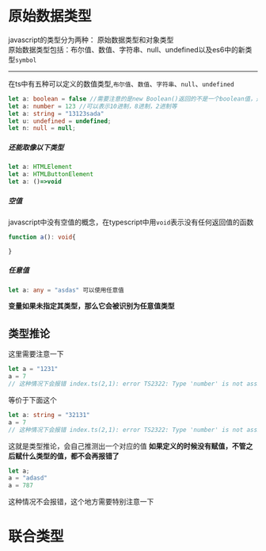 # 原始数据类型

javascript的类型分为两种： 原始数据类型和对象类型  
原始数据类型包括：布尔值、数值、字符串、null、undefined以及es6中的新类型`symbol`

----

在ts中有五种可以定义的数值类型,`布尔值`、`数值`、`字符串`、`null`、`undefined`
```ts
let a: boolean = false //需要注意的是new Boolean()返回的不是一个boolean值，是一个boolean对象
let a: number = 123 //可以表示10进制，8进制，2进制等
let a: string = "13123sada"
let u: undefined = undefined;
let n: null = null;
```
##### 还能取像以下类型
```js
let a: HTMLElement
let a: HTMLButtonElement
let a: ()=>void
```

##### 空值
javascript中没有空值的概念，在typescript中用`void`表示没有任何返回值的函数
```ts
function a(): void{

}
```
##### 任意值
```ts
let a: any = "asdas" 可以使用任意值
```
**变量如果未指定其类型，那么它会被识别为任意值类型**

## 类型推论
这里需要注意一下
```ts
let a = "1231"
a = 7
// 这种情况下会报错 index.ts(2,1): error TS2322: Type 'number' is not assignable to type 'string'.
```
等价于下面这个
```ts
let a: string = "32131"
a = 7 
// 这种情况下会报错 index.ts(2,1): error TS2322: Type 'number' is not assignable to type 'string'.
```
这就是类型推论，会自己推测出一个对应的值
**如果定义的时候没有赋值，不管之后赋什么类型的值，都不会再报错了**
```ts
let a;
a = "adasd"
a = 787
```
这种情况不会报错，这个地方需要特别注意一下


# 联合类型





